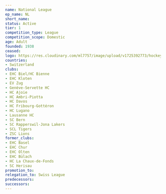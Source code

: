 ```yaml
---
name: National League
ep_name: NL
short_name:
status: Active
tier: 1
competition_type: League
competition_scope: Domestic
age: Adult
founded: 1938
ceased:
logo: https://res.cloudinary.com/ml7757/image/upload/v1725392773/hockey/leagues/national-league-logo_htzvr8.png
countries:
- Switzerland
clubs:
- EHC Biel/HC Bienne
- EHC Kloten
- EV Zug
- Genève-Servette HC
- HC Ajoie
- HC Ambri-Piotta
- HC Davos
- HC Fribourg-Gottéron
- HC Lugano
- Lausanne HC
- SC Bern
- SC Rapperswil-Jona Lakers
- SCL Tigers
- ZSC Lions
former_clubs:
- EHC Basel
- EHC Chur
- EHC Olten
- EHC Bülach
- HC La Chaux-de-Fonds
- SC Herisau
promotion_to:
relegation_to: Swiss League
predecessors:
successors:
---
```

